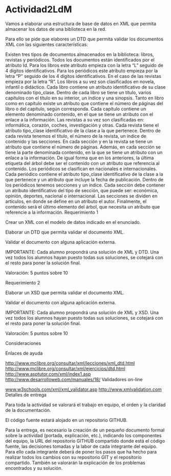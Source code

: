# Actividad2LdM
Vamos a elaborar una estructura de base de datos en XML que permita almacenar los datos de una biblioteca en la red.

Para ello se pide que elabores un DTD que permita validar los documentos XML con las siguientes características:

Existen tres tipos de documentos almacenados en la biblioteca: libros, revistas y periódicos. Todos los documentos están identificados por el atributo Id.
Para los libros este atributo empieza con la letra “L” seguido de 4 dígitos identificativos.
Para los periódicos este atributo empieza por la letra “P” seguido de los 4 dígitos identificativos.
En el caso de las revistas empieza por la letra “R”.
Los libros a su vez son clasificados en novela, infantil o didáctico. Cada libro contiene un atributo identificativo de su clase denominado tipo_clase. Dentro de cada libro se tiene un título, varios capítulos con el título en su interior, un índice y una sinopsis. Tanto en libro como en capítulo existe un atributo que contiene el número de páginas del libro o del capítulo, según corresponda. Cada capítulo contiene un elemento denominado contenido, en el que se tiene un atributo con el enlace a la información.
Las revistas a su vez son clasificadas en: informática, corazón, coches, investigación y otras. Cada revista tiene el atributo tipo_clase identificativo de la clase a la que pertenece. Dentro de cada revista tenemos el título, el número de la revista, un índice de contenido y las secciones. En cada sección y en la revista se tiene un atributo que contiene el número de páginas. Además, en cada sección se tiene la parte denominada contenido, en la que se tiene un atributo con un enlace a la información. De igual forma que en los anteriores, la última etiqueta del árbol debe ser el contenido con un atributo que referencia al contenido.
Los periódicos se clasifican en nacionales e internacionales. Cada periódico contiene el atributo tipo_clase identificativo de la clase a la que pertenece y un atributo que incluye la fecha de publicación.
Dentro de los periódicos tenemos secciones y un índice. Cada sección debe contener un atributo identificativo del tipo de sección, que puede ser: económica, opinión, deportes, nacional o internacional. Las secciones se dividen en artículos, en donde se define en un atributo el autor. Finalmente, el contenido será el último elemento del árbol, que necesita un atributo que referencie a la información.
Requerimiento 1

Crear un XML con el modelo de datos indicado en el enunciado.

Elaborar un DTD que permita validar el documento XML.

Validar el documento con alguna aplicación externa.

IMPORTANTE: Cada alumno propondrá una solución de XML y DTD. Una vez todos los alumnos hayan puesto todas sus soluciones, se cotejará con el resto para poner la solución final.

Valoración: 5 puntos sobre 10

Requerimiento 2

Elaborar un XSD que permita validar el documento XML.

Validar el documento con alguna aplicación externa.

IMPORTANTE: Cada alumno propondrá una solución de XML y XSD. Una vez todos los alumnos hayan puesto todas sus soluciones, se cotejará con el resto para poner la solución final.

Valoración: 5 puntos sobre 10

Consideraciones

Enlaces de ayuda

http://www.mclibre.org/consultar/xml/lecciones/xml_dtd.html
http://www.mclibre.org/consultar/xml/ejercicios/dtd.html
http://www.asptutor.com/xml/index1.asp
http://www.desarrolloweb.com/manuales/18/
Validadores on-line

www.w3schools.com/xml/xml_validator.asp
http://www.xmlvalidation.com
Detalles de entrega

Para toda la actividad se valorará el trabajo en equipo, el orden y la claridad de la documentación.

El código fuente estará alojado en un repositorio GITHUB.

Para la entrega, es necesario la creación de un pequeño documento formal sobre la actividad (portada, explicación, etc.), indicando los componentes del equipo, la URL del repositorio GITHUB compartido donde está el código fuente, las decisiones tomadas y la labor de cada integrante del equipo. Para ello cada integrante deberá de poner los pasos que ha hecho para realizar todos los cambios con su repositorio GIT y el repositorio compartido. También se valorarán la explicación de los problemas encontrados y su solución.
